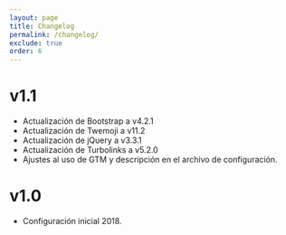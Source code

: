 ```yaml
---
layout: page
title: Changelog
permalink: /changelog/
exclude: true
order: 6
---
```


# v1.1

- Actualización de Bootstrap a v4.2.1
- Actualización de Twemoji a v11.2
- Actualización de jQuery a v3.3.1
- Actualización de Turbolinks a v5.2.0
- Ajustes al uso de GTM y descripción en el archivo de configuración.

# v1.0

- Configuración inicial 2018.
